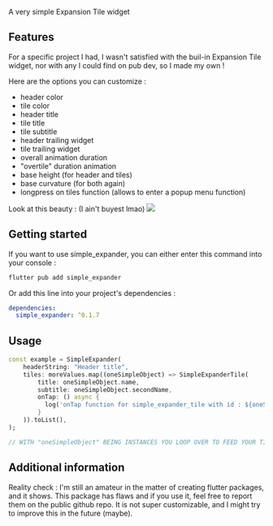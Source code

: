 A very simple Expansion Tile widget

## Features
For a specific project I had, I wasn't satisfied with the buil-in Expansion Tile widget, nor with any I could find on pub dev, so I made my own !

Here are the options you can customize :
* header color
* tile color
* header title
* tile title
* tile subtitle
* header trailing widget
* tile trailing widget
* overall animation duration
* "overtile" duration animation
* base height (for header and tiles)
* base curvature (for both again)
* longpress on tiles function (allows to enter a popup menu function)

Look at this beauty : (I ain't buyest lmao)
![](https://github.com/LStienon/pom_public_images/blob/main/simple_expander.gif)

## Getting started
If you want to use simple_expander, you can either enter this command into your console :
```bash
flutter pub add simple_expander
```
Or add this line into your project's dependencies :
```yaml
dependencies:
  simple_expander: ^0.1.7
```

## Usage
```dart
const example = SimpleExpander(
    headerString: "Header title",
    tiles: moreValues.map((oneSimpleObject) => SimpleExpanderTile(
        title: oneSimpleObject.name,
        subtitle: oneSimpleObject.secondName,
        onTap: () async {
          log('onTap function for simple_expander_tile with id : ${oneSimpleObject.id}');
        }
    )).toList(),
);

// WITH "oneSimpleObject" BEING INSTANCES YOU LOOP OVER TO FEED YOUR TILES
```

## Additional information
Reality check : I'm still an amateur in the matter of creating flutter packages, and it shows. This package has flaws and if you use it, feel free to report them on the public github repo. It is not super customizable, and I might try to improve this in the future (maybe).

